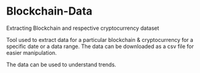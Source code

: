 # Blockchain-Data
Extracting Blockchain and respective cryptocurrency dataset

Tool used to extract data for a particular blockchain & cryptocurrency  for a specific date or a data range. 
The data can be downloaded as a csv file for easier manipulation. 

The data can be used to understand trends. 

